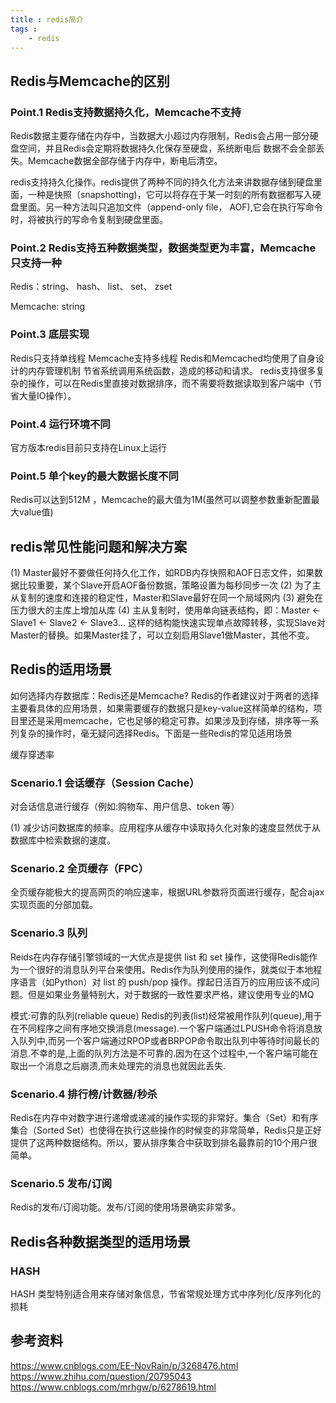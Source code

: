 ```yaml
---
title : redis简介
tags :
	- redis
---
```


## Redis与Memcache的区别

### Point.1 Redis支持数据持久化，Memcache不支持

Redis数据主要存储在内存中，当数据大小超过内存限制，Redis会占用一部分硬盘空间，并且Redis会定期将数据持久化保存至硬盘，系统断电后
数据不会全部丢失。Memcache数据全部存储于内存中，断电后清空。

redis支持持久化操作。redis提供了两种不同的持久化方法来讲数据存储到硬盘里面，一种是快照（snapshotting)，它可以将存在于某一时刻的所有数据都写入硬盘里面。另一种方法叫只追加文件（append-only file， AOF),它会在执行写命令时，将被执行的写命令复制到硬盘里面。

### Point.2 Redis支持五种数据类型，数据类型更为丰富，Memcache只支持一种

Redis：string、 hash、 list、 set、 zset 

Memcache: string

### Point.3 底层实现

Redis只支持单线程
Memcache支持多线程
Redis和Memcached均使用了自身设计的内存管理机制 节省系统调用系统函数，造成的移动和请求。
redis支持很多复杂的操作，可以在Redis里直接对数据排序，而不需要将数据读取到客户端中（节省大量IO操作）。

### Point.4 运行环境不同

官方版本redis目前只支持在Linux上运行

### Point.5 单个key的最大数据长度不同

Redis可以达到512M ，Memcache的最大值为1M(虽然可以调整参数重新配置最大value值)

## redis常见性能问题和解决方案

(1) Master最好不要做任何持久化工作，如RDB内存快照和AOF日志文件，如果数据比较重要，某个Slave开启AOF备份数据，策略设置为每秒同步一次
(2) 为了主从复制的速度和连接的稳定性，Master和Slave最好在同一个局域网内
(3) 避免在压力很大的主库上增加从库
(4) 主从复制时，使用单向链表结构，即：Master <- Slave1 <- Slave2 <- Slave3… 这样的结构能快速实现单点故障转移，实现Slave对Master的替换。如果Master挂了，可以立刻启用Slave1做Master，其他不变。

## Redis的适用场景

如何选择内存数据库：Redis还是Memcache? Redis的作者建议对于两者的选择主要看具体的应用场景，如果需要缓存的数据只是key-value这样简单的结构，项目里还是采用memcache，它也足够的稳定可靠。如果涉及到存储，排序等一系列复杂的操作时，毫无疑问选择Redis。下面是一些Redis的常见适用场景

缓存穿透率

### Scenario.1 会话缓存（Session Cache）

对会话信息进行缓存（例如:购物车、用户信息、token 等）

(1) 减少访问数据库的频率。应用程序从缓存中读取持久化对象的速度显然优于从数据库中检索数据的速度。

### Scenario.2 全页缓存（FPC）

全页缓存能极大的提高网页的响应速率，根据URL参数将页面进行缓存，配合ajax实现页面的分部加载。

### Scenario.3 队列

Reids在内存存储引擎领域的一大优点是提供 list 和 set 操作，这使得Redis能作为一个很好的消息队列平台来使用。Redis作为队列使用的操作，就类似于本地程序语言（如Python）对 list 的 push/pop 操作。撑起日活百万的应用应该不成问题。但是如果业务量特别大，对于数据的一致性要求严格，建议使用专业的MQ

模式:可靠的队列(reliable queue)
Redis的列表(list)经常被用作队列(queue),用于在不同程序之间有序地交换消息(message).一个客户端通过LPUSH命令将消息放入队列中,而另一个客户端通过RPOP或者BRPOP命令取出队列中等待时间最长的消息.不幸的是,上面的队列方法是不可靠的.因为在这个过程中,一个客户端可能在取出一个消息之后崩溃,而未处理完的消息也就因此丢失.

### Scenario.4 排行榜/计数器/秒杀

Redis在内存中对数字进行递增或递减的操作实现的非常好。集合（Set）和有序集合（Sorted Set）也使得在执行这些操作的时候变的非常简单，Redis只是正好提供了这两种数据结构。所以，要从排序集合中获取到排名最靠前的10个用户很简单。

### Scenario.5 发布/订阅

Redis的发布/订阅功能。发布/订阅的使用场景确实非常多。

## Redis各种数据类型的适用场景

### HASH

HASH 类型特别适合用来存储对象信息，节省常规处理方式中序列化/反序列化的损耗


## 参考资料

https://www.cnblogs.com/EE-NovRain/p/3268476.html
https://www.zhihu.com/question/20795043
https://www.cnblogs.com/mrhgw/p/6278619.html





